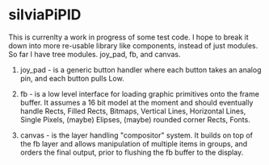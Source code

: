 # silviaPiPID

This is currenlty a work in progress of some test code. I hope to break it down into more re-usable library like components, instead of just modules. So far I have tree modules. joy_pad, fb, and canvas.

1. joy_pad - is a generic button handler where each button takes an analog pin, and each button pulls Low. 

2. fb - is a low level interface for loading graphic primitives onto the frame buffer. It assumes a 16 bit model at the moment and should eventually handle Rects, Filled Rects, Bitmaps, Vertical Lines, Horizontal Lines, Single Pixels, (maybe) Elipses, (maybe) rounded corner Rects, Fonts.

3. canvas - is the layer handling "compositor" system. It builds on top of the fb layer and allows manipulation of multiple items in groups, and orders the final output, prior to flushing the fb buffer to the display.
